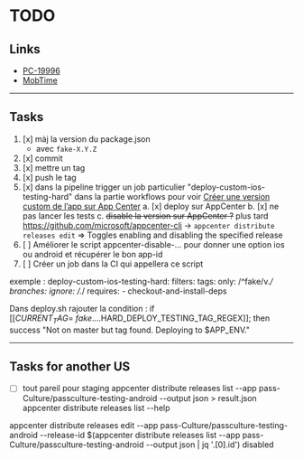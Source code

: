 # TODO

## Links

- [PC-19996](https://passculture.atlassian.net/browse/PC-19996)
- [MobTime](https://mobtime.hadrienmp.fr/mob/Pass-culture)

---

## Tasks

1. [x] màj la version du package.json
   - avec `fake-X.Y.Z`
2. [x] commit
3. [x] mettre un tag
4. [x] push le tag
5. [x] dans la pipeline trigger un job particulier "deploy-custom-ios-testing-hard" dans la partie workflows pour voir [Créer une version custom de l’app sur App Center](https://www.notion.so/passcultureapp/Cr-er-une-version-custom-de-l-app-sur-App-Center-836bffb7b19643e4a8fe6de6968191a1)
    a. [x] deploy sur AppCenter
    b. [x] ne pas lancer les tests
    c. ~~disable la version sur AppCenter ?~~ plus tard
    https://github.com/microsoft/appcenter-cli -> `appcenter distribute releases edit` => Toggles enabling and disabling the specified release
   <!-- https://appcenter.ms/orgs/pass-Culture/apps/passculture-testing-android/distribute/releases?top=false -->
6. [ ] Améliorer le script appcenter-disable-... pour donner une option ios ou android et récupérer le bon app-id
7. [ ] Créer un job dans la CI qui appellera ce script

exemple :
deploy-custom-ios-testing-hard:
filters:
tags:
only: /^fake\/v._/
branches:
ignore: /._/
requires: - checkout-and-install-deps

Dans deploy.sh rajouter la condition :
if [[$CURRENT_TAG =~ fake....$HARD_DEPLOY_TESTING_TAG_REGEX]]; then
success "Not on master but tag found. Deploying to $APP_ENV."

---

## Tasks for another US

- [ ] tout pareil pour staging
    appcenter distribute releases list --app pass-Culture/passculture-testing-android --output json > result.json
    appcenter distribute releases list --help
<!-- cat result.json | jq '.[0].id' -->

appcenter distribute releases edit --app pass-Culture/passculture-testing-android --release-id $(appcenter distribute releases list --app pass-Culture/passculture-testing-android --output json | jq '.[0].id') disabled
